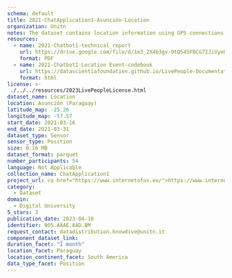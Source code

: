 ```yaml
---
schema: default
title: 2021-ChatApplication1-Asunción-Location
organization: Unitn
notes: The dataset contains location information using GPS connections. The dataset was collected as part of the WeNet project, a Horizon 2020 funded project that aims at developing a diversity-aware, machine-mediated paradigm for social interactions.
resources:
  - name: 2021-Chatbot1-technical_report
    url: https://drive.google.com/file/d/1m3_2X4b3gv-9tQS45FBCG7IJiVyeHgW3/view?usp=sharing
    format: PDF
  - name: 2021-Chatbot1-Location Event-codebook
    url: https://datascientiafoundation.github.io/LivePeople-Documentation/2021-Chatbot1/2021_CH1_locationeventpertime_rd.html
    format: html
license: >-
 ./../../resources/2023LivePeopleLicense.html
dataset_name: Location
location: Asunción (Paraguay)
latitude_map: -25.26
longitude_map: -57.57
start_date: 2021-03-16
end_date: 2021-03-31
dataset_type: Sensor
sensor_type: Position
size: 0.16 MB
dataset_format: parquet
number_participants: 54
language: Not Applicable
collection_name: ChatApplication1
project_url: <a href="https://www.internetofus.eu/">https://www.internetofus.eu/</a>
category: 
  - Dataset
domain: 
  - Digital University
5_stars: 3
publication_date: 2023-04-18
identifier: 005.AAAE.AAD.BM
request_contact: datadistribution.knowdive@unitn.it
component_dataset_link: 
duration_facet: "1 month"
location_facet: Paraguay
location_continent_facet: South America
data_type_facet: Position
---
```

